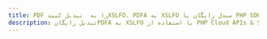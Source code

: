 ---title: PDF را به  تبدیل کنیدXSLFO، PDFA به XSLFO مبدل رایگان یا PHP SDKdescription: تبدیل رایگانPDFA به XSLFO با استفاده از PHP Cloud APIs & SDK همچنین اسناد PDF را در Cloud ایجاد، ویرایش و رندر کنید.---